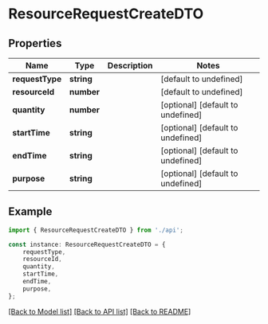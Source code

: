 # ResourceRequestCreateDTO


## Properties

Name | Type | Description | Notes
------------ | ------------- | ------------- | -------------
**requestType** | **string** |  | [default to undefined]
**resourceId** | **number** |  | [default to undefined]
**quantity** | **number** |  | [optional] [default to undefined]
**startTime** | **string** |  | [optional] [default to undefined]
**endTime** | **string** |  | [optional] [default to undefined]
**purpose** | **string** |  | [optional] [default to undefined]

## Example

```typescript
import { ResourceRequestCreateDTO } from './api';

const instance: ResourceRequestCreateDTO = {
    requestType,
    resourceId,
    quantity,
    startTime,
    endTime,
    purpose,
};
```

[[Back to Model list]](../README.md#documentation-for-models) [[Back to API list]](../README.md#documentation-for-api-endpoints) [[Back to README]](../README.md)
